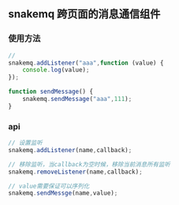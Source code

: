 ## snakemq 跨页面的消息通信组件

### 使用方法

```JavaScript
//
snakemq.addListener("aaa",function (value) {
    console.log(value);
});

function sendMessage() {
    snakemq.sendMessage("aaa",111);
}

```

### api

```JavaScript
// 设置监听
snakemq.addListener(name,callback);

// 移除监听，当callback为空时候，移除当前消息所有监听
snakemq.removeListener(name,callback);

// value需要保证可以序列化
snakemq.sendMessge(name,value);

```